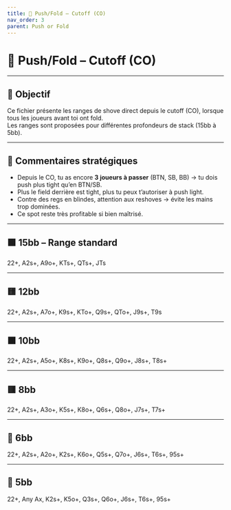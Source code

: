 ```yaml
---
title: 🔘 Push/Fold – Cutoff (CO)
nav_order: 3
parent: Push or Fold
---
```


# 🔘 Push/Fold – Cutoff (CO)

---

## 🎯 Objectif

Ce fichier présente les ranges de shove direct depuis le cutoff (CO), lorsque tous les joueurs avant toi ont fold.  
Les ranges sont proposées pour différentes profondeurs de stack (15bb à 5bb).

---

## 🧠 Commentaires stratégiques

- Depuis le CO, tu as encore **3 joueurs à passer** (BTN, SB, BB) → tu dois push plus tight qu’en BTN/SB.
- Plus le field derrière est tight, plus tu peux t’autoriser à push light.
- Contre des regs en blindes, attention aux reshoves → évite les mains trop dominées.
- Ce spot reste très profitable si bien maîtrisé.

---

## 🟩 15bb – Range standard

22+, A2s+, A9o+, KTs+, QTs+, JTs

---

## 🟨 12bb

22+, A2s+, A7o+, K9s+, KTo+, Q9s+, QTo+, J9s+, T9s

---

## 🟧 10bb

22+, A2s+, A5o+, K8s+, K9o+, Q8s+, Q9o+, J8s+, T8s+

---

## 🟥 8bb

22+, A2s+, A3o+, K5s+, K8o+, Q6s+, Q8o+, J7s+, T7s+

---

## 🔻 6bb

22+, A2s+, A2o+, K2s+, K6o+, Q5s+, Q7o+, J6s+, T6s+, 95s+

---

## 🔻 5bb

22+, Any Ax, K2s+, K5o+, Q3s+, Q6o+, J6s+, T6s+, 95s+
